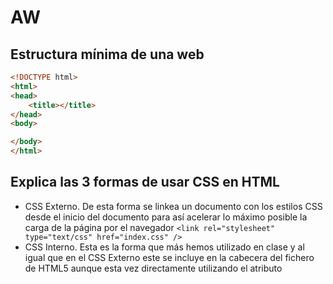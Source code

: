 # AW
## Estructura mínima de una web
```html
<!DOCTYPE html>
<html>
<head>
	<title></title>
</head>
<body>

</body>
</html>
```
## Explica las 3 formas de usar CSS en HTML
- CSS Externo.
De esta forma se linkea un documento con los estilos CSS desde el inicio del documento para así acelerar lo máximo posible la carga de la página por el navegador
	```<link rel="stylesheet" type="text/css" href="index.css" />```
- CSS Interno.
Esta es la forma que más hemos utilizado en clase y al igual que en el CSS Externo este se incluye en la cabecera del fichero de HTML5  aunque esta vez directamente utilizando el atributo <style>.
```
<html>
<head>
    <title>Título de la página</title>
    <style type="text/css">
        div {
            background:#FFFFFF;
        }
    </style>
</head>
```
- CSS Embebido.
Esta es la forma más sencilla sw utilizar el CSS, no es muy recomendable y consta de utilizar el atributo style directamente en la etiqueta de, por ejemplo un párrafo <p>
```<p>¿Sabes <span style="color:#FF0000">VAREAR OLIVOS</span>?</p>```
	
## Crea una lista sin ordenar con 5 ingredientes de una receta de cocina
#### Tortilla de patata
- Huevo
- Patata
- Aceite
- Sal
- Cebolla (o no)
## Como se puede incluir javascript en HTML
Este se puede incluir directamente dentro del head de esta forma
	```<script src="./javascript.js"></script>```
## ¿Que diferencia hay entre una clase y una ID
	El selenctor id está diseñado para ser añadido a un atributo único y así poder editar el estilo del mismo de forma individual.
	El selector class está diseñado para funcionar en varios elementos al mismo tiempo que pueden ser o no del mismo tipo.
## código para hacer un enlace a otra página y que esta se abra en una nueva ventana
	```<a href =”https://www.youtube.com/watch?v=mp28JPs25ek&ab_channel=ThePruld” target=”_blank”>Texto</a>.```
## ¿Qué son las pseudoclases?, pon ejemplos.
las pseudoclases son opciones concretas que se añaden a elementos para que estos funcionen de una forma determinada.
- Utilizando la pseudo clase :active en CSS cambia el estado del elemento en el que se utilice mientras el cursor está encima de este.
- Utilizando la pseudo clase :checked en CSS cambia el estado de un elemento para que este sea marcable de diferentes formas.
###### Ejemplos de pseudoclases en orden dentro de la carpeta Sandwichería a su vez dentro del repositorio AW.

## Explica el modelo de caja de CSS (margin, border y padding)
- Margin: El espacio que existe entre un elemento y los que tenga al rededor.
- Border: Es justo la línea que delita el borde del elemento.
- Padding: Es el espacio que hay entre el borde de un elemento y el elemento en si mismo, por ejemplo un texto.
## Explica que son los selectores de CSS y pon ejemplos
Los selectores CSS son las etiquetas a las que afectaran los parámetros que se establezcan inmediatamente después entre dos llaves {}.
- Selector universal. * {}
- Selector de tipo o de etiqueta. h1 {};p {}
- Selector descendente. div p {}
- Selector de clase. .bocadillos {}
- Selectores de id. #soloelpan {}
- Selectores de atributos. p[class] {}
## Di a quien afectan:
### p a { color: red;
###### Afecta a los links "a" dentro de párrafos "p".

### p > a { color: red; }
##### Afecta a los links "a" que son "hijos" directos de un párrafo "a".

### h1 + h2 { color: red }
##### Afecta a los h1 y h2 que sean de un mismo "padre".

### a[class] { color: blue; }
##### Afecta a todos los links que tengan el atributo de clase, independientemente de cual sea esta.

### a[class="externo"] { color: blue; }
##### Afecta a todos los links que tengan el atributo class y el valor de esta sea "externo".

### a[href="http://www.ejemplo.com"] { color: blue; }
##### Afecta a todos los links que lleven al sitio indicado "http://www.ejemplo.com".
